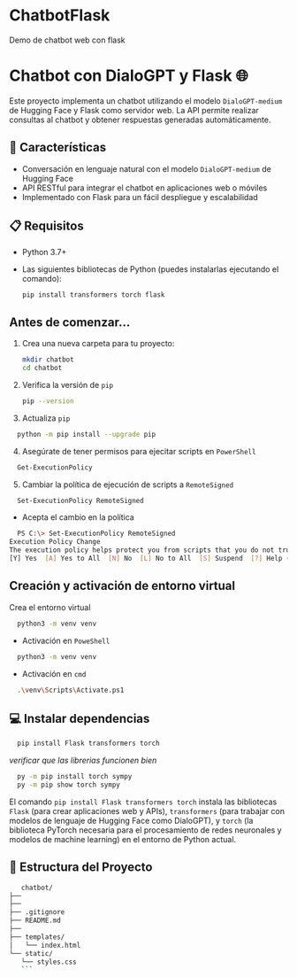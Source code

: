 # ChatbotFlask
Demo de chatbot web con flask 


# Chatbot con DialoGPT y Flask 🌐

Este proyecto implementa un chatbot utilizando el modelo `DialoGPT-medium` de Hugging Face y Flask como servidor web. La API permite realizar consultas al chatbot y obtener respuestas generadas automáticamente.

## 🚀 Características

- Conversación en lenguaje natural con el modelo `DialoGPT-medium` de Hugging Face
- API RESTful para integrar el chatbot en aplicaciones web o móviles
- Implementado con Flask para un fácil despliegue y escalabilidad

## 📋 Requisitos

- Python 3.7+
- Las siguientes bibliotecas de Python (puedes instalarlas ejecutando el comando):

    ```bash
    pip install transformers torch flask
    ```
## Antes de comenzar...
1. Crea una nueva carpeta para tu proyecto:
    ```bash
    mkdir chatbot
    cd chatbot
    ```
2. Verifica la versión de `pip`
      ```bash
    pip --version
    ```
3. Actualiza `pip`
```bash
  python -m pip install --upgrade pip
```
4. Asegúrate de tener permisos para ejecitar scripts en `PowerShell`
```bash
  Get-ExecutionPolicy
```
5. Cambiar la política de ejecución de scripts a `RemoteSigned`
```bash
  Set-ExecutionPolicy RemoteSigned
```
- Acepta el cambio en la política
```bash
  PS C:\> Set-ExecutionPolicy RemoteSigned
Execution Policy Change
The execution policy helps protect you from scripts that you do not trust. Changing the execution policy might expose you to the security risks described in the about_Execution_Policies help topic at https://go.microsoft.com/fwlink/?LinkID=135170. Do you want to change the execution policy?
[Y] Yes  [A] Yes to All  [N] No  [L] No to All  [S] Suspend  [?] Help (default is "N"): Y
```
    
  ## Creación y activación de entorno virtual
Crea el entorno virtual
```bash
  python3 -m venv venv
```
- Activación en `PoweShell`
```bash
  python3 -m venv venv
```
- Activación en `cmd`
```bash
  .\venv\Scripts\Activate.ps1
```
## 💻 Instalar dependencias  
```bash
  pip install Flask transformers torch
```
_verificar que las librerias funcionen bien_

```bash
  py -m pip install torch sympy
  py -m pip show torch sympy
```
El comando `pip install Flask transformers torch` instala las bibliotecas `Flask` (para crear aplicaciones web y APIs), `transformers` (para trabajar con modelos de lenguaje de Hugging Face como DialoGPT), y `torch` (la biblioteca PyTorch necesaria para el procesamiento de redes neuronales y modelos de machine learning) en el entorno de Python actual.

## 📁 Estructura del Proyecto
 ```bash
    chatbot/
├── 
├── 
├── .gitignore
├── README.md
├── 
├── templates/
│   └── index.html
└── static/
    └── styles.css
    ```
